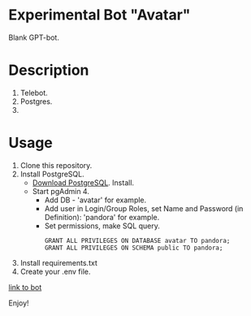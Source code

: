 # Experimental Bot "Avatar"
Blank GPT-bot.

# Description
1. Telebot.
2. Postgres.
3. 

# Usage
1. Clone this repository.
2. Install PostgreSQL.
   * [Download PostgreSQL](https://www.enterprisedb.com/downloads/postgres-postgresql-downloads). Install.
   * Start pgAdmin 4.
     * Add DB - 'avatar' for example.
     * Add user in Login/Group Roles, set Name and Password (in Definition): 'pandora' for example. 
     * Set permissions, make SQL query. 
       ```
       GRANT ALL PRIVILEGES ON DATABASE avatar TO pandora;
       GRANT ALL PRIVILEGES ON SCHEMA public TO pandora;
       ```
3. Install requirements.txt
4. Create your .env file.


[link to bot](https://github.com/) 

Enjoy!